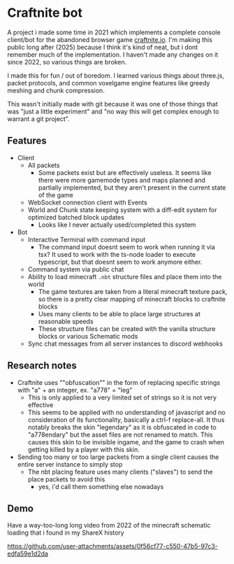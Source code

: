 # Craftnite bot
A project i made some time in 2021 which implements a complete console client/bot for the abandoned browser game [craftnite.io](https://craftnite.io/).
I'm making this public long after (2025) because I think it's kind of neat, but i dont remember much of the implementation. I haven't made any changes on it since 2022, so various things are broken.

I made this for fun / out of boredom. I learned various things about three.js, packet protocols, and common voxelgame engine features like greedy meshing and chunk compression.

This wasn't initially made with git because it was one of those things that was "just a little experiment" and "no way this will get complex enough to warrant a git project".

## Features
- Client
  - All packets
    - Some packets exist but are effectively useless. It seems like there were more gamemode types and maps planned and partially implemented, but they aren't present in the current state of the game
  - WebSocket connection client with Events
  - World and Chunk state keeping system with a diff-edit system for optimized batched block updates
    - Looks like I never actually used/completed this system
- Bot
  - Interactive Terminal with command input
    - The command input doesnt seem to work when running it via tsx? It used to work with the ts-node loader to execute typescript, but that doesnt seem to work anymore either.
  - Command system via public chat
  - Ability to load minecraft `.nbt` structure files and place them into the world
    - The game textures are taken from a literal minecraft texture pack, so there is a pretty clear mapping of minecraft blocks to craftnite blocks
    - Uses many clients to be able to place large structures at reasonable speeds
    - These structure files can be created with the vanilla structure blocks or various Schematic mods
  - Sync chat messages from all server instances to discord webhooks

## Research notes
- Craftnite uses ""obfuscation"" in the form of replacing specific strings with "a" + an integer, ex. "a778" = "leg"
  - This is only applied to a very limited set of strings so it is not very effective
  - This seems to be applied with no understanding of javascript and no consideration of its functionality, basically a ctrl-f replace-all. It thus notably breaks the skin "legendary" as it is obfuscated in code to "a778endary" but the asset files are not renamed to match. This causes this skin to be invisible ingame, and the game to crash when getting killed by a player with this skin.
- Sending too many or too large packets from a single client causes the entire server instance to simply stop
  - The nbt placing feature uses many clients ("slaves") to send the place packets to avoid this
    - yes, i'd call them something else nowadays

## Demo

Have a way-too-long long video from 2022 of the minecraft schematic loading that i found in my ShareX history

https://github.com/user-attachments/assets/0f56cf77-c550-47b5-97c3-edfa59e1d2da

